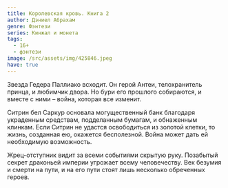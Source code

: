 ```yaml
---
title: Королевская кровь. Книга 2
author: Дэниел Абрахам
genre: Фэнтези
series: Кинжал и монета
tags:
  - 16+
  - фэнтези
image: /src/assets/img/425846.jpeg
have: true
---
```

Звезда Гедера Паллиако всходит. Он герой Антеи, телохранитель принца, и любимчик двора. Но бури его прошлого собираются, и вместе с ними – война, которая все изменит.

Ситрин бел Саркур основала могущественный банк благодаря украденным средствам, подделанным бумагам, и обнаженным клинкам. Если Ситрин не удастся освободиться из золотой клетки, то жизнь, созданная ею, окажется бесполезной. Война может дать ей необходимую возможность.

Жрец-отступник видит за всеми событиями скрытую руку. Позабытый секрет драконьей империи угрожает всему человечеству. Век безумия и смерти на пути, и на его пути стоят лишь несколько обреченных героев.
